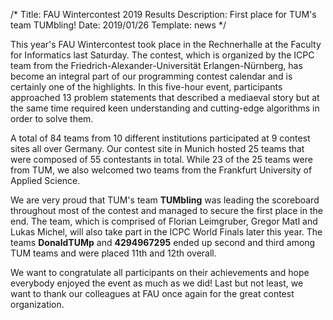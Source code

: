 /*
Title: FAU Wintercontest 2019 Results
Description: First place for TUM's team TUMbling!
Date: 2019/01/26
Template: news
*/


This year's FAU Wintercontest took place in the Rechnerhalle at the Faculty for Informatics last Saturday. The contest, which is organized by the ICPC team from the Friedrich-Alexander-Universität Erlangen-Nürnberg, has become an integral part of our programming contest calendar and is certainly one of the highlights. In this five-hour event, participants approached 13 problem statements that described a mediaeval story but at the same time required keen understanding and cutting-edge algorithms in order to solve them.

A total of 84 teams from 10 different institutions participated at 9 contest sites all over Germany. Our contest site in Munich hosted 25 teams that were composed of 55 contestants in total. While 23 of the 25 teams were from TUM, we also welcomed two teams from the Frankfurt University of Applied Science. 

We are very proud that TUM's team **TUMbling** was leading the scoreboard throughout most of the contest and managed to secure the first place in the end. The team, which is comprised of Florian Leimgruber, Gregor Matl and Lukas Michel, will also take part in the ICPC World Finals later this year. The teams **DonaldTUMp** and **4294967295** ended up second and third among TUM teams and were placed 11th and 12th overall.

We want to congratulate all participants on their achievements and hope everybody enjoyed the event as much as we did! Last but not least, we want to thank our colleagues at FAU once again for the great contest organization.
